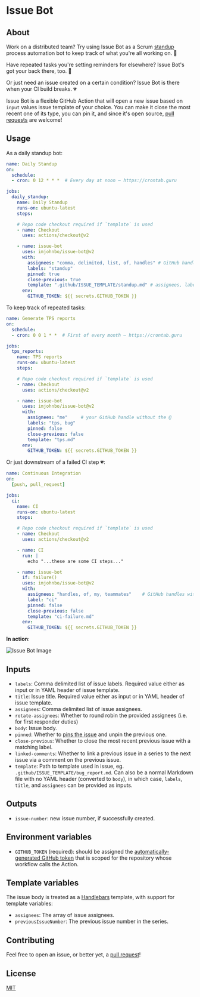 # Issue Bot

## About

Work on a distributed team? Try using Issue Bot as a Scrum [standup](https://en.wikipedia.org/wiki/Stand-up_meeting) process automation bot to keep track of what you're all working on. 🤖

Have repeated tasks you're setting reminders for elsewhere? Issue Bot's got your back there, too. 👏

Or just need an issue created on a certain condition? Issue Bot is there when your CI build breaks. 💔

Issue Bot is a flexible GitHub Action that will open a new issue based on `input` values issue template of your choice. You can make it close the most recent one of its type, you can pin it, and since it's open source, [pull requests](https://github.com/imjohnbo/issue-bot/compare) are welcome!

## Usage

As a daily standup bot:

```yml
name: Daily Standup
on:
  schedule:
  - cron: 0 12 * * *  # Every day at noon – https://crontab.guru

jobs:
  daily_standup:
    name: Daily Standup
    runs-on: ubuntu-latest
    steps:

    # Repo code checkout required if `template` is used
    - name: Checkout
      uses: actions/checkout@v2

    - name: issue-bot
      uses: imjohnbo/issue-bot@v2
      with:
        assignees: "comma, delimited, list, of, handles" # GitHub handles without the @
        labels: "standup"
        pinned: true
        close-previous: true
        template: ".github/ISSUE_TEMPLATE/standup.md" # assignees, labels will be overridden if present in YAML header
      env:
        GITHUB_TOKEN: ${{ secrets.GITHUB_TOKEN }}
```

To keep track of repeated tasks:

```yml
name: Generate TPS reports
on:
  schedule:
  - cron: 0 0 1 * *  # First of every month – https://crontab.guru

jobs:
  tps_reports:
    name: TPS reports
    runs-on: ubuntu-latest
    steps:

    # Repo code checkout required if `template` is used
    - name: Checkout
      uses: actions/checkout@v2

    - name: issue-bot
      uses: imjohnbo/issue-bot@v2
      with:
        assignees: "me"     # your GitHub handle without the @
        labels: "tps, bug"
        pinned: false
        close-previous: false
        template: "tps.md"
      env:
        GITHUB_TOKEN: ${{ secrets.GITHUB_TOKEN }}
```

Or just downstream of a failed CI step 💔:

```yml
name: Continuous Integration
on:
  [push, pull_request]

jobs:
  ci:
    name: CI
    runs-on: ubuntu-latest
    steps:

    # Repo code checkout required if `template` is used
    - name: Checkout
      uses: actions/checkout@v2

    - name: CI
      run: |
        echo "...these are some CI steps..."

    - name: issue-bot
      if: failure()
      uses: imjohnbo/issue-bot@v2
      with:
        assignees: "handles, of, my, teammates"    # GitHub handles without the @
        label: "ci"
        pinned: false
        close-previous: false
        template: "ci-failure.md"
      env:
        GITHUB_TOKEN: ${{ secrets.GITHUB_TOKEN }}
```


**In action**:

![Issue Bot Image](https://user-images.githubusercontent.com/2993937/102264733-0870ae00-3ee4-11eb-8b2c-282664b6e0bb.png)

## Inputs

- `labels`: Comma delimited list of issue labels. Required value either as input or in YAML header of issue template.
- `title`: Issue title. Required value either as input or in YAML header of issue template.
- `assignees`: Comma delimited list of issue assignees.
- `rotate-assignees`: Whether to round robin the provided assignees (i.e. for first responder duties)
- `body`: Issue body.
- `pinned`: Whether to [pins the issue](https://help.github.com/en/github/managing-your-work-on-github/pinning-an-issue-to-your-repository) and unpin the previous one.
- `close-previous`: Whether to close the most recent previous issue with a matching label.
- `linked-comments`: Whether to link a previous issue in a series to the next issue via a comment on the previous issue.
- `template`: Path to template used in issue, eg. `.github/ISSUE_TEMPLATE/bug_report.md`. Can also be a normal Markdown file with no YAML header (converted to `body`), in which case, `labels`, `title`, and `assignees` can be provided as inputs.

## Outputs

- `issue-number`: new issue number, if successfully created.

## Environment variables

- `GITHUB_TOKEN` (required): should be assigned the
  [automatically-generated GitHub token](https://help.github.com/en/articles/virtual-environments-for-github-actions#creating-and-using-secrets-encrypted-variables)
  that is scoped for the repository whose workflow calls the Action.

## Template variables

The issue body is treated as a [Handlebars](https://handlebarsjs.com) template, with support for template variables:

- `assignees`: The array of issue assignees.
- `previousIssueNumber`: The previous issue number in the series.

## Contributing

Feel free to open an issue, or better yet, a
[pull request](https://github.com/imjohnbo/issue-bot/compare)!

## License

[MIT](https://choosealicense.com/licenses/mit/)
